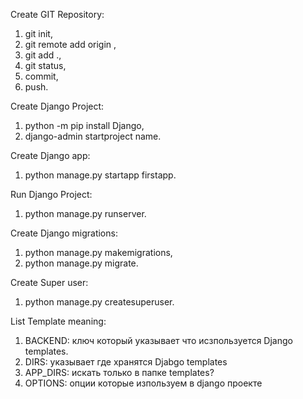 Create GIT Repository:
1) git init,
2) git remote add origin <link>,
3) git add .,
4) git status,
5) commit,
6) push.

Create Django Project:
1) python -m pip install Django,
2) django-admin startproject name.

Create Django app:
1) python manage.py startapp firstapp.

Run Django Project:
1) python manage.py runserver.

Create Django migrations:
1) python manage.py makemigrations,
2) python manage.py migrate.

Create Super user:
1) python manage.py createsuperuser.

List Template meaning:
1) BACKEND: ключ который указывает что исзпользуется Django templates.
2) DIRS: указывает где хранятся Djabgo templates
3) APP_DIRS: искать только в папке templates?
4) OPTIONS: опции которые изпользуем в django проекте